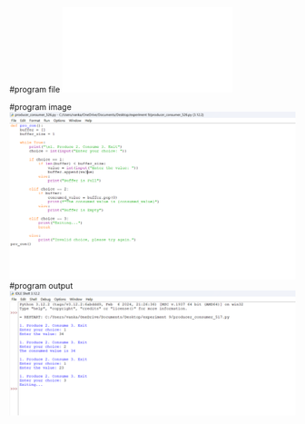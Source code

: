 #program file
![program file](producer_consumer_526.py)

#program image
![program image](producer_consumer_program.png)
#program output
![program output](producer_consumer_output.png)




